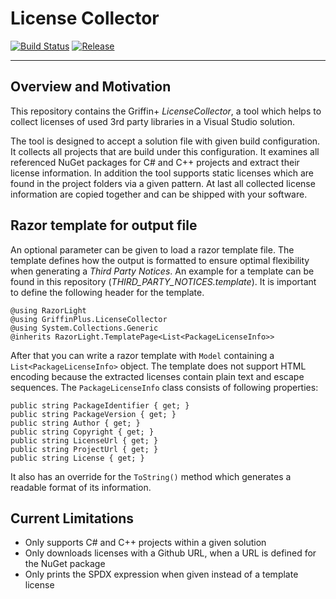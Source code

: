 # License Collector

[![Build Status](https://dev.azure.com/griffinplus/License%20Collector/_apis/build/status/Continuous%20Integration?branchName=master)](https://dev.azure.com/griffinplus/License%20Collector/_build/latest?definitionId=25&branchName=master)
[![Release](https://img.shields.io/github/release/griffinplus/LicenseCollector.svg?logo=github&label=Release)](https://github.com/GriffinPlus/LicenseCollector/releases)

-----

## Overview and Motivation

This repository contains the Griffin+ *LicenseCollector*, a tool which helps to collect
 licenses of used 3rd party libraries in a Visual Studio solution.

The tool is designed to accept a solution file with given build configuration. It collects
 all projects that are build under this configuration. It examines all referenced NuGet
 packages for C# and C++ projects and extract their license information. In addition the
 tool supports static licenses which are found in the project folders via a given pattern.
 At last all collected license information are copied together and can be shipped with your
 software.

## Razor template for output file

An optional parameter can be given to load a razor template file. The template defines how the output
is formatted to ensure optimal flexibility when generating a *Third Party Notices*. An example for a template
can be found in this repository (*THIRD_PARTY_NOTICES.template*). It is important to define the following
header for the template.

	@using RazorLight
	@using GriffinPlus.LicenseCollector
	@using System.Collections.Generic
	@inherits RazorLight.TemplatePage<List<PackageLicenseInfo>>

After that you can write a razor template with `Model` containing a `List<PackageLicenseInfo>` object.
The template does not support HTML encoding because the extracted licenses contain plain text and escape sequences.
The `PackageLicenseInfo` class consists of following properties:

	public string PackageIdentifier { get; }
	public string PackageVersion { get; }
	public string Author { get; }
	public string Copyright { get; }
	public string LicenseUrl { get; }
	public string ProjectUrl { get; }
	public string License { get; }

It also has an override for the `ToString()` method which generates a readable format of its information.



## Current Limitations 

+ Only supports C# and C++ projects within a given solution
+ Only downloads licenses with a Github URL, when a URL is defined for the NuGet package
+ Only prints the SPDX expression when given instead of a template license